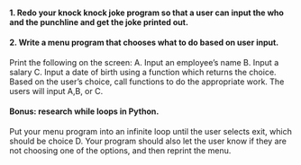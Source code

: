 #### 1. Redo your knock knock joke program so that a user can input the who and the punchline and get the joke printed out.

#### 2. Write a menu program that chooses what to do based on user input. 
Print the following on the screen:
        A. Input an employee’s name
        B. Input a salary
        C. Input a date of birth
using a function which returns the choice. Based on the user’s choice, call functions to do the appropriate work.
The users will input A,B, or C.

#### Bonus: research while loops in Python. 
Put your menu program into an infinite loop until the user selects exit, which should be choice D. Your program should also let the user know if they are not choosing one of the options, and then reprint the menu.
